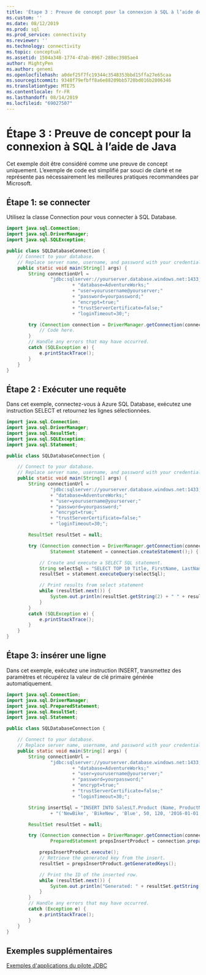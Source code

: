 ```yaml
---
title: 'Étape 3 : Preuve de concept pour la connexion à SQL à l’aide de Java | Microsoft Docs'
ms.custom: ''
ms.date: 08/12/2019
ms.prod: sql
ms.prod_service: connectivity
ms.reviewer: ''
ms.technology: connectivity
ms.topic: conceptual
ms.assetid: 1504a348-1774-47ab-8967-288ec3985ae4
author: MightyPen
ms.author: genemi
ms.openlocfilehash: a0def25f7fc19344c3548353bbd15ffa27e65caa
ms.sourcegitcommit: 9348f79efbff8a6e88209bb5720bd016b2806346
ms.translationtype: MTE75
ms.contentlocale: fr-FR
ms.lasthandoff: 08/14/2019
ms.locfileid: "69027507"
---
```

# <a name="step-3-proof-of-concept-connecting-to-sql-using-java"></a>Étape 3 : Preuve de concept pour la connexion à SQL à l’aide de Java
  
Cet exemple doit être considéré comme une preuve de concept uniquement. L’exemple de code est simplifié par souci de clarté et ne représente pas nécessairement les meilleures pratiques recommandées par Microsoft.  
  
## <a name="step-1-connect"></a>Étape 1: se connecter  
  
Utilisez la classe Connection pour vous connecter à SQL Database.   
  
```java  
import java.sql.Connection;
import java.sql.DriverManager;
import java.sql.SQLException;

public class SQLDatabaseConnection {
    // Connect to your database.
    // Replace server name, username, and password with your credentials
    public static void main(String[] args) {
        String connectionUrl =
                "jdbc:sqlserver://yourserver.database.windows.net:1433;"
                        + "database=AdventureWorks;"
                        + "user=yourusername@yourserver;"
                        + "password=yourpassword;"
                        + "encrypt=true;"
                        + "trustServerCertificate=false;"
                        + "loginTimeout=30;";

        try (Connection connection = DriverManager.getConnection(connectionUrl);) {
            // Code here.
        }
        // Handle any errors that may have occurred.
        catch (SQLException e) {
            e.printStackTrace();
        }
    }
}
```  
  
## <a name="step-2-execute-a-query"></a>Étape 2 : Exécuter une requête  
Dans cet exemple, connectez-vous à Azure SQL Database, exécutez une instruction SELECT et retournez les lignes sélectionnées.   
  
```java  
import java.sql.Connection;
import java.sql.DriverManager;
import java.sql.ResultSet;
import java.sql.SQLException;
import java.sql.Statement;

public class SQLDatabaseConnection {

    // Connect to your database.
    // Replace server name, username, and password with your credentials
    public static void main(String[] args) {
        String connectionUrl =
                "jdbc:sqlserver://yourserver.database.windows.net:1433;"
                + "database=AdventureWorks;"
                + "user=yourusername@yourserver;"
                + "password=yourpassword;"
                + "encrypt=true;"
                + "trustServerCertificate=false;"
                + "loginTimeout=30;";

        ResultSet resultSet = null;

        try (Connection connection = DriverManager.getConnection(connectionUrl);
                Statement statement = connection.createStatement();) {

            // Create and execute a SELECT SQL statement.
            String selectSql = "SELECT TOP 10 Title, FirstName, LastName from SalesLT.Customer";
            resultSet = statement.executeQuery(selectSql);

            // Print results from select statement
            while (resultSet.next()) {
                System.out.println(resultSet.getString(2) + " " + resultSet.getString(3));
            }
        }
        catch (SQLException e) {
            e.printStackTrace();
        }
    }
}
```  
  
## <a name="step-3-insert-a-row"></a>Étape 3: insérer une ligne  
Dans cet exemple, exécutez une instruction INSERT, transmettez des paramètres et récupérez la valeur de clé primaire générée automatiquement.   
  
```java  
import java.sql.Connection;
import java.sql.DriverManager;
import java.sql.PreparedStatement;
import java.sql.ResultSet;
import java.sql.Statement;

public class SQLDatabaseConnection {

    // Connect to your database.
    // Replace server name, username, and password with your credentials
    public static void main(String[] args) {
        String connectionUrl =
                "jdbc:sqlserver://yourserver.database.windows.net:1433;"
                        + "database=AdventureWorks;"
                        + "user=yourusername@yourserver;"
                        + "password=yourpassword;"
                        + "encrypt=true;"
                        + "trustServerCertificate=false;"
                        + "loginTimeout=30;";

        String insertSql = "INSERT INTO SalesLT.Product (Name, ProductNumber, Color, StandardCost, ListPrice, SellStartDate) VALUES "
                + "('NewBike', 'BikeNew', 'Blue', 50, 120, '2016-01-01');";

        ResultSet resultSet = null;

        try (Connection connection = DriverManager.getConnection(connectionUrl);
                PreparedStatement prepsInsertProduct = connection.prepareStatement(insertSql, Statement.RETURN_GENERATED_KEYS);) {

            prepsInsertProduct.execute();
            // Retrieve the generated key from the insert.
            resultSet = prepsInsertProduct.getGeneratedKeys();

            // Print the ID of the inserted row.
            while (resultSet.next()) {
                System.out.println("Generated: " + resultSet.getString(1));
            }
        }
        // Handle any errors that may have occurred.
        catch (Exception e) {
            e.printStackTrace();
        }
    }
}
```  
  
## <a name="additional-samples"></a>Exemples supplémentaires  
[Exemples d'applications du pilote JDBC](../../connect/jdbc/sample-jdbc-driver-applications.md)
